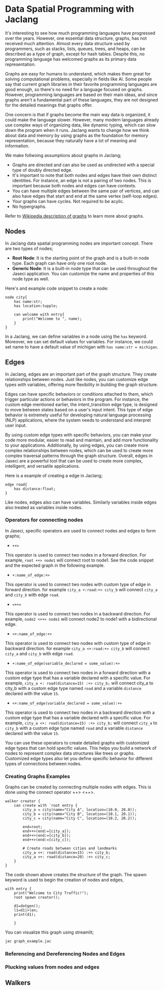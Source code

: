 # Data Spatial Programming with Jaclang

It's interesting to see how much programming languages have progressed over the years. However, one essential data structure, graphs, has not received much attention. Almost every data structure used by programmers, such as stacks, lists, queues, trees, and heaps, can be described as a type of graph, except for hash tables. Despite this, no programming language has welcomed graphs as its primary data representation.

Graphs are easy for humans to understand, which makes them great for solving computational problems, especially in fields like AI. Some people say that current graph libraries in their favorite programming languages are good enough, so there's no need for a language focused on graphs. However, programming languages are based on their main ideas, and since graphs aren't a fundamental part of these languages, they are not designed for the detailed meanings that graphs offer.

One concern is that if graphs become the main way data is organized, it could make the language slower. However, many modern languages already use complex ways of organizing data, like dynamic typing, which can slow down the program when it runs. Jaclang wants to change how we think about data and memory by using graphs as the foundation for memory representation, because they naturally have a lot of meaning and information.

We make follwoing assumptions about graphs in Jaclang;

* Graphs are directed and can also be used as undirected with a special type of doubly directed edge.
* It's important to note that both nodes and edges have their own distinct identities. For instance, an edge is not a pairing of two nodes. This is important because both nodes and edges can have contexts.
* You can have multiple edges between the same pair of vertices, and can also have edges that start and end at the same vertex (self-loop edges). 
* Your graphs can have cycles. Not required to be acylic.
* No hypergraphs.

Refer to [Wikipedia description of graphs](https://en.wikipedia.org/wiki/Graph_(discrete_mathematics)) to learn more about graphs.

## Nodes

In Jaclang data spatial programming nodes are important concept. There are two types of nodes;

* **Root Node**: It is the starting point of the graph and is a built-in node type. Each graph can have only one root node.
* **Generic Node**:  It is a built-in node type that can be used throughout the Jaseci application. You can customize the name and properties of this node type as well.

Here's and example code snippet to create a node:

```
node city{
    has name:str;
    has location:tupple;

    can welcome with entry{
        print("Welcome to ", name);
    }
}
```

In a Jaclang, we can define variables in a node using the `has` keyword. Moreover, we can set default values for variables. For instance, we could set name to have a default value of michigan with `has name:str = michigan`.

## Edges

In Jaclang, edges are an important part of the graph structure. They create  relationships between nodes. Just like nodes, you can customize edge types with variables, offering more flexibility in building the graph structure.

Edges can have specific behaviors or conditions attached to them, which trigger particular actions or behaviors in the program. For instance, the custom edge mentioned earlier, the intent_transition edge type, is designed to move between states based on a user's input intent. This type of edge behavior is extremely useful for developing natural language processing (NLP) applications, where the system needs to understand and interpret user input.

By using custom edge types with specific behaviors, you can make your code more modular, easier to read and maintain, and add more functionality to your applications. Additionally, by using edges, you can create more complex relationships between nodes, which can be used to create more complex traversal patterns through the graph structure. Overall, edges in Jaseci are a powerful tool that can be used to create more complex, intelligent, and versatile applications.

Here is a example of creating a edge in Jaclang;

```
edge road{
    has distance:float;
}
```

Like nodes, edges also can have variables. Similarly variables inside edges also treated as variables inside nodes.

### Operators for connecting nodes

In Jaseci, specific operators are used to connect nodes and edges to form graphs;

* `++>`

This operator is used to connect two nodes in a forward direction. For example, `root ++> node1` will connect root to node1. See the code snippet and the expected graph in the following example.


* `+:name_of_edge:+>`

This operator is used to connect two nodes with custom type of edge in forward direction. for example `city_a +:road:+> city_b` will connect `city_a` and `city_b` with edge `road`.

* `<++>`

This operator is used to connect two nodes in a backward direction. For example, `node2 <++> node1` will connect node2 to node1 with a bidirectional edge.


* `<+:name_of_edge:+>`

This operator is used to connect two nodes with custom type of edge in backward direction. for example `city_a <+:road:+> city_b` will connect `city_a` and `city_b` with edge `road`.


* `+:name_of_edge(variable_declared = some_value):+>`

This operator is used to connect two nodes in a forward direction with a custom edge type that has a variable declared with a specific value. For example, `city_a +: road(distance=15) :+> city_b;` will connect city_a to city_b with a custom edge type named `road` and a variable `distance` declared with the value `15`.


* `<+:name_of_edge(variable_declared = some_value):+>`

This operator is used to connect two nodes in a backward direction with a custom edge type that has a variable declared with a specific value. For example, `city_a <+: road(distance=15) :+> city_b;` will connect `city_a` to `city_b` with a custom edge type named `road` and a variable `distance` declared with the value `15`.

You can use these operators to create detailed graphs with customized edge types that can hold specific values. This helps you build a network of nodes to represent complex data structures like trees or graphs. Customized edge types also let you define specific behavior for different types of connections between nodes.

### Creating Graphs Examples

Graphs can be created by connecting multiple nodes with edges. This is done using the connect operator ++> <++>.

```
walker creator {
    can create with `root entry { 
        city_a = city(name="City A", location=(10.0, 20.0));
        city_b = city(name="City B", location=(10.1, 20.1));
        city_c = city(name="City C", location=(10.2, 20.2));

        end=root;
        end++>(end:=[city_a]);
        end++>(end:=[city_b]);
        end++>(end:=[city_c]);

        # Create roads between cities and landmarks
        city_a <+: road(distance=15) :+> city_b;
        city_a <+: road(distance=20) :+> city_c;
    }
}
```

The code shown above creates the structure of the graph. The spawn keyword is used to begin the creation of nodes and edges,

```
with entry {
    print("Welcome to City Traffic!");
    root spawn creator();

    d1=dotgen();
    l1=d1|>len;
    print(d1);

    }

```

You can visualize this graph using streamlit;

```bash
jac graph_example.jac
```

### Referencing and Dereferencing Nodes and Edges

### Plucking values from nodes and edges

## Walkers





